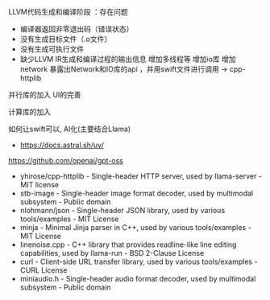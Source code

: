 LLVM代码生成和编译阶段 ：存在问题

- 编译器返回非零退出码（错误状态）
- 没有生成目标文件（.o文件）
- 没有生成可执行文件
- 缺少LLVM IR生成和编译过程的输出信息
增加多线程等
增加io库
增加network
暴露出Network和IO库的api ，并用swift文件进行调用 -> cpp-httplib 

并行库的加入
UI的完善

计算库的加入

如何让swift可以, AI化(主要结合Llama)

* https://docs.astral.sh/uv/ 

https://github.com/openai/gpt-oss

* yhirose/cpp-httplib - Single-header HTTP server, used by llama-server - MIT license
* stb-image - Single-header image format decoder, used by multimodal subsystem - Public domain
* nlohmann/json - Single-header JSON library, used by various tools/examples - MIT License
* minja - Minimal Jinja parser in C++, used by various tools/examples - MIT License
* linenoise.cpp - C++ library that provides readline-like line editing capabilities, used by llama-run - BSD 2-Clause License
* curl - Client-side URL transfer library, used by various tools/examples - CURL License
* miniaudio.h - Single-header audio format decoder, used by multimodal subsystem - Public domain